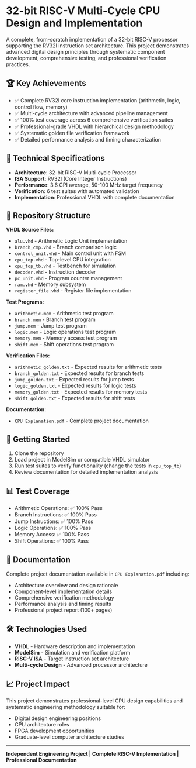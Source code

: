 # 32-bit RISC-V Multi-Cycle CPU Design and Implementation

A complete, from-scratch implementation of a 32-bit RISC-V processor supporting the RV32I instruction set architecture. This project demonstrates advanced digital design principles through systematic component development, comprehensive testing, and professional verification practices.

## 🏆 Key Achievements
- ✅ Complete RV32I core instruction implementation (arithmetic, logic, control flow, memory)
- ✅ Multi-cycle architecture with advanced pipeline management  
- ✅ 100% test coverage across 6 comprehensive verification suites
- ✅ Professional-grade VHDL with hierarchical design methodology
- ✅ Systematic golden file verification framework
- ✅ Detailed performance analysis and timing characterization

## 🔧 Technical Specifications
- **Architecture**: 32-bit RISC-V Multi-cycle Processor
- **ISA Support**: RV32I (Core Integer Instructions)  
- **Performance**: 3.6 CPI average, 50-100 MHz target frequency
- **Verification**: 6 test suites with automated validation
- **Implementation**: Professional VHDL with complete documentation

## 📁 Repository Structure

**VHDL Source Files:**
- `alu.vhd` - Arithmetic Logic Unit implementation
- `branch_cmp.vhd` - Branch comparison logic
- `control_unit.vhd` - Main control unit with FSM
- `cpu_top.vhd` - Top-level CPU integration
- `cpu_top_tb.vhd` - Testbench for simulation
- `decoder.vhd` - Instruction decoder
- `pc_unit.vhd` - Program counter management
- `ram.vhd` - Memory subsystem
- `register_file.vhd` - Register file implementation

**Test Programs:**
- `arithmetic.mem` - Arithmetic test program
- `branch.mem` - Branch test program
- `jump.mem` - Jump test program
- `logic.mem` - Logic operations test program
- `memory.mem` - Memory access test program
- `shift.mem` - Shift operations test program

**Verification Files:**
- `arithmetic_golden.txt` - Expected results for arithmetic tests
- `branch_golden.txt` - Expected results for branch tests
- `jump_golden.txt` - Expected results for jump tests
- `logic_golden.txt` - Expected results for logic tests
- `memory_golden.txt` - Expected results for memory tests
- `shift_golden.txt` - Expected results for shift tests

**Documentation:**
- `CPU Explanation.pdf` - Complete project documentation

## 🚀 Getting Started
1. Clone the repository
2. Load project in ModelSim or compatible VHDL simulator
3. Run test suites to verify functionality (change the tests in `cpu_top_tb`)
4. Review documentation for detailed implementation analysis

## 📊 Test Coverage
- Arithmetic Operations: ✅ 100% Pass
- Branch Instructions: ✅ 100% Pass  
- Jump Instructions: ✅ 100% Pass
- Logic Operations: ✅ 100% Pass
- Memory Access: ✅ 100% Pass
- Shift Operations: ✅ 100% Pass

## 📖 Documentation
Complete project documentation available in `CPU Explanation.pdf` including:
- Architecture overview and design rationale
- Component-level implementation details  
- Comprehensive verification methodology
- Performance analysis and timing results
- Professional project report (100+ pages)

## 🛠 Technologies Used
- **VHDL** - Hardware description and implementation
- **ModelSim** - Simulation and verification platform
- **RISC-V ISA** - Target instruction set architecture
- **Multi-cycle Design** - Advanced processor architecture

## 📈 Project Impact
This project demonstrates professional-level CPU design capabilities and systematic engineering methodology suitable for:
- Digital design engineering positions
- CPU architecture roles
- FPGA development opportunities
- Graduate-level computer architecture studies

---
**Independent Engineering Project | Complete RISC-V Implementation | Professional Documentation**
